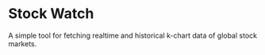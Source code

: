 Stock Watch
===========

A simple tool for fetching realtime and historical k-chart data of global stock markets.